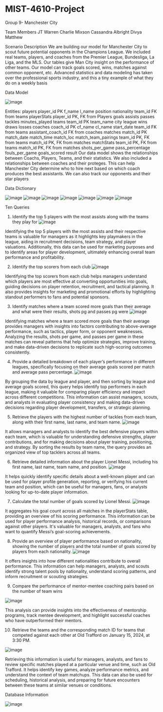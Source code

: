 # MIST-4610-Project
Group 9- Manchester City

Team Members JT Warren Charlie Mixson Cassandra Albright Divya Matthew

Scenario Description We are building our model for Manchester City to scout future potential opponents in the Champions League. We included real teams, players, and coaches from the Premier League, Bundesliga, La Liga, and the MLS. Our tables give Man City insight on the performance of other teams. Our model can track goals scored, wins, matches against common opponent, etc. Advanced statistics and data modeling has taken over the professional sports industry, and this a tiny example of what they do on a weekly basis

Data Model 

![image](https://github.com/user-attachments/assets/c5dfa140-4c9f-4dca-b667-f7bf909f1b19)

Entities: players player_id PK f_name l_name position nationality team_id FK from teams playerStats player_id PK, FK from Players goals assists passes tackles minutes_played teams team_id PK team_name city league wins draws losses coaches coach_id PK cf_name cl_name start_date team_id FK from teams assistant_coach_id FK from coaches matches match_id PK match_date match_time match_loc match_team_pairings team_id PK, FK from teams match_id PK, FK from matches matchStats team_id PK, FK from teams match_id PK, FK from matches shots_per_game pass_percentage fouls_per_game goals_scored result Our data model shows the relationships between Coachs, Players, Teams, and their statistics. We also included a relationships between coaches and their proteges. This can help Manchester City determine who to hire next based on which coach produces the best assistants. We can also track our opponents and their star players

Data Dictionary

![image](https://github.com/user-attachments/assets/ab65982f-dacd-4d4a-85f9-42f82c81b118)
![image](https://github.com/user-attachments/assets/da239650-8d67-4514-a9dd-58673e02500d)
![image](https://github.com/user-attachments/assets/8390331d-4d36-4545-96d3-1235145c8219)
![image](https://github.com/user-attachments/assets/4f0d31fa-0106-4d78-9fe3-686737f3e310)
![image](https://github.com/user-attachments/assets/73a23e71-ac92-4dd7-9c99-5829fd92ef89)
![image](https://github.com/user-attachments/assets/abb329c2-d062-46ed-a63c-3ab9e9d9565a)
![image](https://github.com/user-attachments/assets/6278f27e-d290-42e4-a9c1-5fcaa14b5f03)

Ten Queries

1. Identify the top 5 players with the most assists along with the teams they play for
![image](https://github.com/user-attachments/assets/45fb42af-60c5-44a5-a382-904562de16f1)


Identifying the top 5 players with the most assists and their respective teams is valuable for managers as it highlights key playmakers in the league, aiding in recruitment decisions, team strategy, and player valuations. Additionally, this data can be used for marketing purposes and to identify areas for player development, ultimately enhancing overall team performance and profitability.

2. Identify the top scorers from each club
![image](https://github.com/user-attachments/assets/e58271f1-40ea-4fb8-afdd-d93d44fce6d8)


Identifying the top scorers from each club helps managers understand which players are most effective at converting opportunities into goals, guiding decisions on player retention, recruitment, and tactical planning. It also provides insights for marketing and promotional efforts by highlighting standout performers to fans and potential sponsors.

3. Identify matches where a team scored more goals than their average and what were their results, shots pg and passes pg were
![image](https://github.com/user-attachments/assets/b92a241e-2d04-4d24-8182-12416b9c2b89)


Identifying matches where a team scored more goals than their average provides managers with insights into factors contributing to above-average performance, such as tactics, player form, or opponent weaknesses. Analyzing the results, shots per game, and passes per game in these matches can reveal patterns that help optimize strategies, improve training, and make data-driven decisions to replicate such high-scoring outcomes consistently.

4. Provide a detailed breakdown of each player’s performance in different leagues, specifically focusing on their average goals scored per match and average pass percentage.
![image](https://github.com/user-attachments/assets/c3b47f77-066d-4ffe-9a76-a9ca875f2a13)


By grouping the data by league and player, and then sorting by league and average goals scored, this query helps identify top performers in each league, making it valuable for comparing player efficiency and impact across different competitions. This information can assist managers, scouts, and analysts in evaluating player consistency and making data-driven decisions regarding player development, transfers, or strategic planning.

5. Retrieve the players with the highest number of tackles from each team, along with their first name, last name, and team name.
![image](https://github.com/user-attachments/assets/9625f6b3-60e5-4436-9a76-39462f75b9ce)


It allows managers and analysts to identify the best defensive players within each team, which is valuable for understanding defensive strengths, player contributions, and for making decisions about player training, positioning, and strategy. By sorting the results by team name, the query provides an organized view of top tacklers across all teams.

6. Retrieve detailed information about the player Lionel Messi, including his first name, last name, team name, and position.
![image](https://github.com/user-attachments/assets/73e565fa-0d3b-4e5e-aa6c-be134b4817a0)


It helps quickly identify specific details about a well-known player and can be used for player profile generation, reporting, or verifying his current team and position, which can be useful for managers, fans, or analysts looking for up-to-date player information.

7. Calculate the total number of goals scored by Lionel Messi.
![image](https://github.com/user-attachments/assets/484bae40-df4d-4995-b9fb-7e2f6e9967ec)


It aggregates his goal count across all matches in the playerStats table, providing an overview of his scoring performance. This information can be used for player performance analysis, historical records, or comparisons against other players. It's valuable for managers, analysts, and fans who want to quantify Messi’s goal-scoring achievements.

8. Provide an overview of player performance based on nationality, showing the number of players and the total number of goals scored by players from each nationality.
![image](https://github.com/user-attachments/assets/0e1a8ed9-6cd4-4cab-be28-e632f1fef947)


It offers insights into how different nationalities contribute to overall performance. This information can help managers, analysts, and scouts identify strong talent pools by nationality, understand scoring patterns, and inform recruitment or scouting strategies.

9. Compare the performance of mentor-mentee coaching pairs based on the number of team wins

![image](https://github.com/user-attachments/assets/439f9c33-2d91-48aa-b1ef-907b196f4e23)


This analysis can provide insights into the effectiveness of mentorship programs, track mentee development, and highlight successful coaches who have outperformed their mentors.

10. Retrieve the teams and the corresponding match ID for teams that competed against each other at Old Trafford on January 15, 2024, at 3:30 PM.

![image](https://github.com/user-attachments/assets/dc2116ab-5ef4-4546-9ce1-255540bb59e9)


Retrieving this information is useful for managers, analysts, and fans to review specific matches played at a particular venue and time, such as Old Trafford. It helps identify key games, analyze performance metrics, and understand the context of team matchups. This data can also be used for scheduling, historical analysis, and preparing for future encounters between these teams at similar venues or conditions.

Database Information


![image](https://github.com/user-attachments/assets/96370a76-d366-4a95-9c72-0ead3ae9d8aa)



